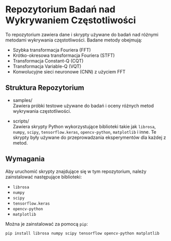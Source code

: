 # Repozytorium Badań nad Wykrywaniem Częstotliwości

To repozytorium zawiera dane i skrypty używane do badań nad różnymi metodami wykrywania częstotliwości. Badane metody obejmują:

- Szybka transformacja Fouriera (FFT)
- Krótko-okresowa transformacja Fouriera (STFT)
- Transformacja Constant-Q (CQT)
- Transformacja Variable-Q (VQT)
- Konwolucyjne sieci neuronowe (CNN) z użyciem FFT

## Struktura Repozytorium

- samples/  
  Zawiera próbki testowe używane do badań i oceny różnych metod wykrywania częstotliwości.

- scripts/  
  Zawiera skrypty Python wykorzystujące biblioteki takie jak `librosa`, `numpy`, `scipy`, `tensorflow.keras`, `opencv-python`, `matplotlib` i inne. Te skrypty były używane do przeprowadzania eksperymentów dla każdej z metod.

## Wymagania

Aby uruchomić skrypty znajdujące się w tym repozytorium, należy zainstalować następujące biblioteki:

- `librosa`
- `numpy`
- `scipy`
- `tensorflow.keras`
- `opencv-python`
- `matplotlib`

Można je zainstalować za pomocą `pip`:

```bash
pip install librosa numpy scipy tensorflow opencv-python matplotlib
